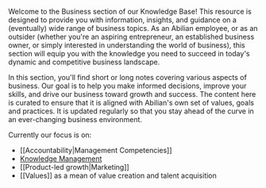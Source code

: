 Welcome to the Business section of our Knowledge Base! This resource is designed to provide you with information, insights, and guidance on a (eventually) wide range of business topics. As an Abilian employee, or as an outsider (whether you're an aspiring entrepreneur, an established business owner, or simply interested in understanding the world of business), this section will equip you with the knowledge you need to succeed in today's dynamic and competitive business landscape.

In this section, you'll find short or long notes covering various aspects of business. Our goal is to help you make informed decisions, improve your skills, and drive our business toward growth and success. The content here is curated to ensure that it is aligned with Abilian's own set of values, goals and practices. It is updated regularly so that you stay ahead of the curve in an ever-changing business environment.

Currently our focus is on:

- [[Accountability|Management Competencies]]
- [Knowledge Management](/Business/Knowledge%20Management/Is%20knowledge%20management%20dead%20%28or%20dying%29%3F/)
- [[Product-led growth|Marketing]]
- [[Values]] as a mean of value creation and talent acquisition